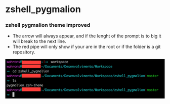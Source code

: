 # zshell_pygmalion

### zshell pygmalion theme improved

- The arrow will always appear, and if the lenght of the prompt is to big it will break to the next line.
- The red pipe will only show if your are in the root or if the folder is a git repository.

![demo](demo.png)

